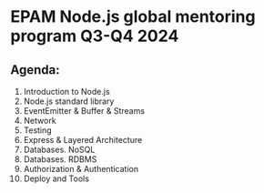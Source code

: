 # EPAM Node.js global mentoring program Q3-Q4 2024

## Agenda:

1. Introduction to Node.js
2. Node.js standard library
3. EventEmitter & Buffer & Streams
4. Network
5. Testing
6. Express & Layered Architecture
7. Databases. NoSQL
8. Databases. RDBMS
9. Authorization & Authentication
10. Deploy and Tools